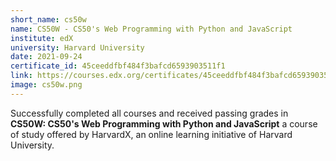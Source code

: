 ```yaml
---
short_name: cs50w
name: CS50W - CS50's Web Programming with Python and JavaScript
institute: edX
university: Harvard University
date: 2021-09-24
certificate_id: 45ceeddfbf484f3bafcd6593903511f1
link: https://courses.edx.org/certificates/45ceeddfbf484f3bafcd6593903511f1
image: cs50w.png
---
```


Successfully completed all courses and received passing grades in **CS50W: CS50's Web Programming with Python and JavaScript** a course of study offered by HarvardX, an online learning initiative of Harvard University.
